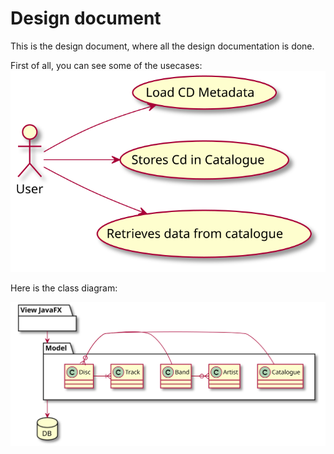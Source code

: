 # Design document
This is the design document, where all the design documentation is done.

First of all, you can see some of the usecases:
![](../images/useCases.svg)

Here is the class diagram:

![](../images/Entities.svg)
